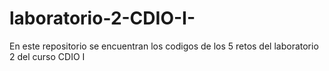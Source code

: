# laboratorio-2-CDIO-I-
En este repositorio se encuentran los codigos de los 5 retos del laboratorio 2 del curso CDIO I
